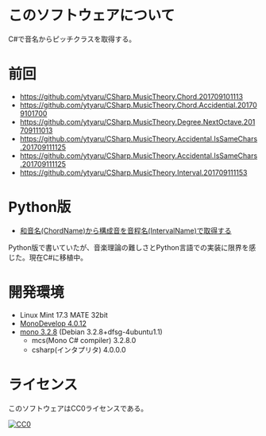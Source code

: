 ﻿# このソフトウェアについて

C#で音名からピッチクラスを取得する。

# 前回

* https://github.com/ytyaru/CSharp.MusicTheory.Chord.201709101113
* https://github.com/ytyaru/CSharp.MusicTheory.Chord.Accidential.201709101700
* https://github.com/ytyaru/CSharp.MusicTheory.Degree.NextOctave.201709111013
* https://github.com/ytyaru/CSharp.MusicTheory.Accidental.IsSameChars.201709111125
* https://github.com/ytyaru/CSharp.MusicTheory.Accidental.IsSameChars.201709111125
* https://github.com/ytyaru/CSharp.MusicTheory.Interval.201709111153

# Python版

* [和音名(ChordName)から構成音を音程名(IntervalName)で取得する](http://ytyaru.hatenablog.com/entry/2018/10/04/000000)

Python版で書いていたが、音楽理論の難しさとPython言語での実装に限界を感じた。現在C#に移植中。

# 開発環境

* Linux Mint 17.3 MATE 32bit
* [MonoDevelop 4.0.12](http://ytyaru.hatenablog.com/entry/2018/05/25/000000)
* [mono 3.2.8](http://ytyaru.hatenablog.com/entry/2018/05/24/000000) (Debian 3.2.8+dfsg-4ubuntu1.1)
    * mcs(Mono C# compiler) 3.2.8.0
    * csharp(インタプリタ) 4.0.0.0

# ライセンス

このソフトウェアはCC0ライセンスである。

[![CC0](http://i.creativecommons.org/p/zero/1.0/88x31.png "CC0")](http://creativecommons.org/publicdomain/zero/1.0/deed.ja)

